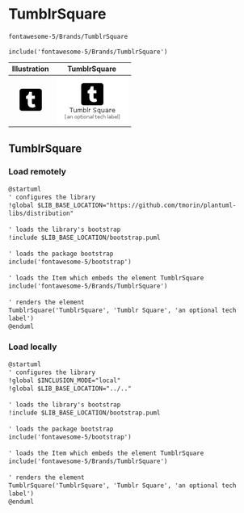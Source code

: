 # TumblrSquare


```text
fontawesome-5/Brands/TumblrSquare
```

```text
include('fontawesome-5/Brands/TumblrSquare')
```



| Illustration | TumblrSquare |
| :---: | :---: |
| ![illustration for Illustration](../../fontawesome-5/Brands/TumblrSquare.png) | ![illustration for TumblrSquare](../../fontawesome-5/Brands/TumblrSquare.Local.png) |




## TumblrSquare

### Load remotely
```plantuml
@startuml
' configures the library
!global $LIB_BASE_LOCATION="https://github.com/tmorin/plantuml-libs/distribution"

' loads the library's bootstrap
!include $LIB_BASE_LOCATION/bootstrap.puml

' loads the package bootstrap
include('fontawesome-5/bootstrap')

' loads the Item which embeds the element TumblrSquare
include('fontawesome-5/Brands/TumblrSquare')

' renders the element
TumblrSquare('TumblrSquare', 'Tumblr Square', 'an optional tech label')
@enduml
```

### Load locally
```plantuml
@startuml
' configures the library
!global $INCLUSION_MODE="local"
!global $LIB_BASE_LOCATION="../.."

' loads the library's bootstrap
!include $LIB_BASE_LOCATION/bootstrap.puml

' loads the package bootstrap
include('fontawesome-5/bootstrap')

' loads the Item which embeds the element TumblrSquare
include('fontawesome-5/Brands/TumblrSquare')

' renders the element
TumblrSquare('TumblrSquare', 'Tumblr Square', 'an optional tech label')
@enduml
```

